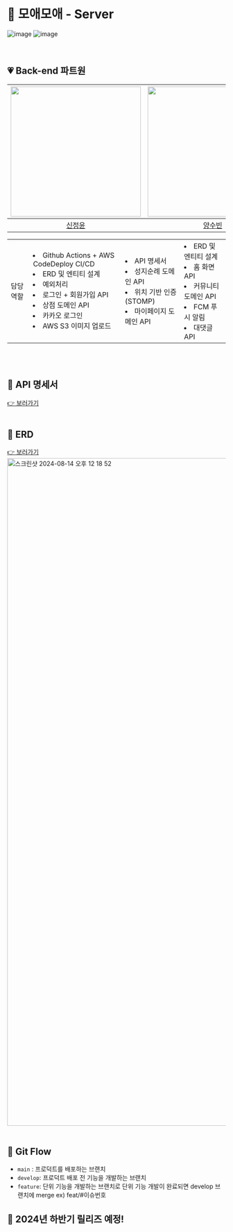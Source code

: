 # 💞 모애모애 - Server

![image](https://github.com/user-attachments/assets/e81ad6e1-1e1c-4eca-88c6-9679c1c7fcf7)
![image](https://github.com/user-attachments/assets/d04d13f8-19d5-41fb-a672-389b084a758e)

<br/>

## 💗 Back-end 파트원

| <img src="https://github.com/user-attachments/assets/22e6bade-4ec1-472c-bb39-96182230c120" width=300px>  | <img src="https://github.com/user-attachments/assets/f6222753-a571-4d70-a2dc-50821667972f" width=300px>  | <img src="https://github.com/user-attachments/assets/dabe90a6-120f-415d-9216-e1e5ad138196" width=300px>
| :-----: | :-----: | :-----: |
| [신정윤](https://github.com/JungYoonShin) | [양수빈](https://github.com/ppparkta) | [조유리](https://github.com/jorippppong) |

| | | | | 
|---------|--------------|----------|-------------|
| 담당 역할 | <li>Github Actions + AWS CodeDeploy CI/CD </li><li> ERD 및 엔티티 설계 </li><li>예외처리 </li><li>로그인 + 회원가입 API </li><li>상점 도메인 API</li><li>카카오 로그인</li><li>AWS S3 이미지 업로드</li> | <li>API 명세서</li><li>성지순례 도메인 API</li><li>위치 기반 인증(STOMP)</li><li>마이페이지 도메인 API</li>| <li>ERD 및 엔티티 설계</li><li>홈 화면 API</li><li>커뮤니티 도메인 API</li><li>FCM 푸시 알림</li><li>대댓글 API</li> |

</div>
<br/><br/>


## 💖 API 명세서
[👉 보러가기](https://hazzz.notion.site/API-e3930e70d5a042c6bf4f308384e415e8?pvs=4)
<br/><br/>


## 💖 ERD
[👉 보러가기](https://www.erdcloud.com/d/jL4685aya9gn9aafx)
<img width="1540" alt="스크린샷 2024-08-14 오후 12 18 52" src="https://github.com/user-attachments/assets/1e457422-1a38-4829-94b6-b18039c0c46f">
<br/><br/>

## 💖 Git Flow 
- `main` : 프로덕트를 배포하는 브랜치
- `develop`: 프로덕트 배포 전 기능을 개발하는 브랜치
- `feature`: 단위 기능을 개발하는 브랜치로 단위 기능 개발이 완료되면 develop 브랜치에 merge ex) feat/#이슈번호


## 💖 2024년 하반기 릴리즈 예정!

